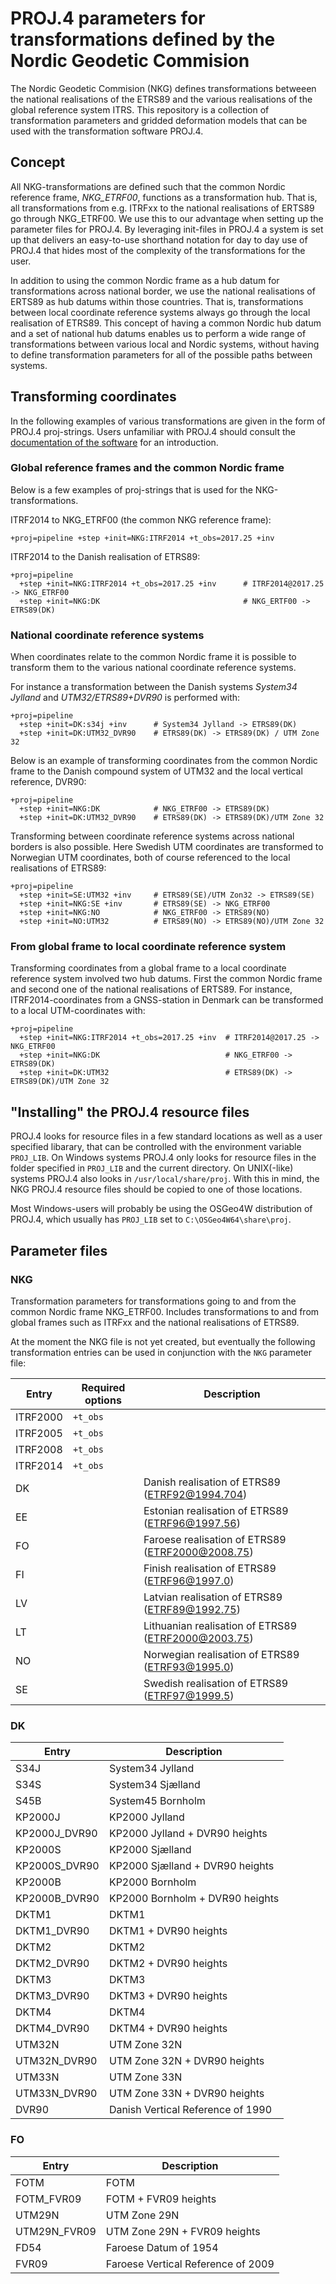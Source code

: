 # PROJ.4 parameters for transformations defined by the Nordic Geodetic Commision

The Nordic Geodetic Commision (NKG) defines transformations betweeen the
national realisations of the ETRS89 and the various realisations of the
global reference system ITRS. This repository is a collection of
transformation parameters and gridded deformation models that can be used with
the transformation software PROJ.4.

## Concept

All NKG-transformations are defined such that the common Nordic reference
frame, *NKG_ETRF00*, functions as a transformation hub. That is, all
transformations from e.g. ITRFxx to the national realisations of ERTS89 go through
NKG_ETRF00. We use this to our advantage when setting up the parameter files
for PROJ.4. By leveraging init-files in PROJ.4 a system is set up that delivers
an easy-to-use shorthand notation for day to day use of PROJ.4 that hides most
of the complexity of the transformations for the user.

In addition to using the common Nordic frame as a hub datum for transformations
across national border, we use the national realisations of ERTS89 as hub
datums within those countries. That is, transformations between local coordinate
reference systems always go through the local realisation of ETRS89. This concept
of having a common Nordic hub datum and a set of national hub datums enables us
to perform a wide range of transformations between various local and Nordic
systems, without having to define transformation parameters for all of the
possible paths between systems.

## Transforming coordinates

In the following examples of various transformations are given in the form of
PROJ.4 proj-strings. Users unfamiliar with PROJ.4 should consult the
[documentation of the software](http://www.PROJ4.org) for an introduction.

### Global reference frames and the common Nordic frame

Below is a few examples of proj-strings that is used for the
NKG-transformations.

ITRF2014 to NKG_ETRF00 (the common NKG reference frame):
```
+proj=pipeline +step +init=NKG:ITRF2014 +t_obs=2017.25 +inv
```

ITRF2014 to the Danish realisation of ETRS89:
```
+proj=pipeline
  +step +init=NKG:ITRF2014 +t_obs=2017.25 +inv      # ITRF2014@2017.25 -> NKG_ETRF00
  +step +init=NKG:DK                                # NKG_ERTF00 -> ETRS89(DK)
```

### National coordinate reference systems

When coordinates relate to the common Nordic frame it is possible to
transform them to the various national coordinate reference systems.

For instance a transformation between the Danish systems *System34 Jylland* and
*UTM32/ETRS89+DVR90* is performed with:

```
+proj=pipeline
  +step +init=DK:s34j +inv      # System34 Jylland -> ETRS89(DK)
  +step +init=DK:UTM32_DVR90    # ETRS89(DK) -> ETRS89(DK) / UTM Zone 32
```

Below is an example of transforming coordinates from the common Nordic frame
to the Danish compound system of UTM32 and the local vertical reference, DVR90:

```
+proj=pipeline
  +step +init=NKG:DK            # NKG_ETRF00 -> ETRS89(DK)
  +step +init=DK:UTM32_DVR90    # ETRS89(DK) -> ETRS89(DK)/UTM Zone 32
```

Transforming between coordinate reference systems across national borders is
also possible. Here Swedish UTM coordinates are transformed to Norwegian UTM
coordinates, both of course referenced to the local realisations of ETRS89:

```
+proj=pipeline
  +step +init=SE:UTM32 +inv     # ETRS89(SE)/UTM Zon32 -> ETRS89(SE)
  +step +init=NKG:SE +inv       # ETRS89(SE) -> NKG_ETRF00
  +step +init=NKG:NO            # NKG_ETRF00 -> ETRS89(NO)
  +step +init=NO:UTM32          # ETRS89(NO) -> ETRS89(NO)/UTM Zone 32
```

### From global frame to local coordinate reference system

Transforming coordinates from a global frame to a local coordinate
reference system involved two hub datums. First the common Nordic frame
and second one of the national realisations of ERTS89. For instance,
ITRF2014-coordinates from a GNSS-station in Denmark can be transformed to a
local UTM-coordinates with:

```
+proj=pipeline
  +step +init=NKG:ITRF2014 +t_obs=2017.25 +inv  # ITRF2014@2017.25 -> NKG_ETRF00
  +step +init=NKG:DK                            # NKG_ETRF00 -> ETRS89(DK)
  +step +init=DK:UTM32                          # ETRS89(DK) -> ETRS89(DK)/UTM Zone 32
```

## "Installing" the PROJ.4 resource files

PROJ.4 looks for resource files in a few standard locations as well as a user
specified libarary, that can be controlled with the environment variable
``PROJ_LIB``. On Windows systems PROJ.4 only looks for resource files in the
folder specified in ``PROJ_LIB`` and the current directory. On UNIX(-like)
systems PROJ.4 also looks in ``/usr/local/share/proj``. With this in mind,
the NKG PROJ.4 resource files should be copied to one of those locations.

Most Windows-users will probably be using the OSGeo4W distribution of PROJ.4,
which usually has ``PROJ_LIB`` set to ``C:\OSGeo4W64\share\proj``.


## Parameter files

### NKG

Transformation parameters for transformations going to and from the common
Nordic frame NKG_ETRF00. Includes transformations to and from global frames such as
ITRFxx and the national realisations of ETRS89.

At the moment the NKG file is not yet created, but eventually the following
transformation entries can be used in conjunction with the ``NKG`` parameter
file:

| Entry    | Required options | Description                                         |
|----------|------------------|-----------------------------------------------------|
| ITRF2000 | ``+t_obs``       |                                                     |
| ITRF2005 | ``+t_obs``       |                                                     |
| ITRF2008 | ``+t_obs``       |                                                     |
| ITRF2014 | ``+t_obs``       |                                                     |
| DK       |                  | Danish realisation of ETRS89 (ETRF92@1994.704)      |
| EE       |                  | Estonian realisation of ETRS89 (ETRF96@1997.56)     |
| FO       |                  | Faroese realisation of ETRS89 (ETRF2000@2008.75)    |
| FI       |                  | Finish realisation of ETRS89 (ETRF96@1997.0)        |
| LV       |                  | Latvian realisation of ETRS89 (ETRF89@1992.75)      |
| LT       |                  | Lithuanian realisation of ETRS89 (ETRF2000@2003.75) |
| NO       |                  | Norwegian realisation of ETRS89 (ETRF93@1995.0)     |
| SE       |                  | Swedish realisation of ETRS89 (ETRF97@1999.5)       |


### DK

| Entry             |  Description
|-------------------|-----------------------------------------------|
| S34J              | System34 Jylland                              |
| S34S              | System34 Sjælland                             |
| S45B              | System45 Bornholm                             |
| KP2000J           | KP2000 Jylland                                |
| KP2000J_DVR90     | KP2000 Jylland + DVR90 heights                |
| KP2000S           | KP2000 Sjælland                               |
| KP2000S_DVR90     | KP2000 Sjælland + DVR90 heights               |
| KP2000B           | KP2000 Bornholm                               |
| KP2000B_DVR90     | KP2000 Bornholm + DVR90 heights               |
| DKTM1             | DKTM1                                         |
| DKTM1_DVR90       | DKTM1 + DVR90 heights                         |
| DKTM2             | DKTM2                                         |
| DKTM2_DVR90       | DKTM2 + DVR90 heights                         |
| DKTM3             | DKTM3                                         |
| DKTM3_DVR90       | DKTM3 + DVR90 heights                         |
| DKTM4             | DKTM4                                         |
| DKTM4_DVR90       | DKTM4 + DVR90 heights                         |
| UTM32N            | UTM Zone 32N                                  |
| UTM32N_DVR90      | UTM Zone 32N + DVR90 heights                  |
| UTM33N            | UTM Zone 33N                                  |
| UTM33N_DVR90      | UTM Zone 33N + DVR90 heights                  |
| DVR90             | Danish Vertical Reference of 1990             |

### FO

| Entry             |  Description
|-------------------|-----------------------------------------------|
| FOTM              | FOTM                                          |
| FOTM_FVR09        | FOTM + FVR09 heights                          |
| UTM29N            | UTM Zone 29N                                  |
| UTM29N_FVR09      | UTM Zone 29N + FVR09 heights                  |
| FD54              | Faroese Datum of 1954                         |
| FVR09             | Faroese Vertical Reference of 2009            |
